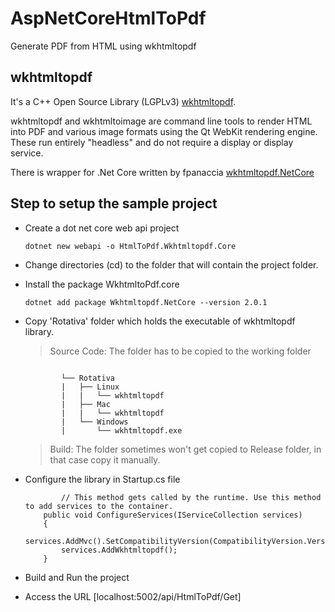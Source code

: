 # AspNetCoreHtmlToPdf

Generate PDF from HTML using wkhtmltopdf 

## wkhtmltopdf

It's a C++ Open Source Library (LGPLv3) [wkhtmltopdf](https://github.com/wkhtmltopdf/wkhtmltopdf). 

wkhtmltopdf and wkhtmltoimage are command line tools to render HTML into PDF and various image formats using the Qt WebKit rendering engine. These run entirely "headless" and do not require a display or display service.

There is wrapper for .Net Core written by fpanaccia [wkhtmltopdf.NetCore](https://github.com/fpanaccia/Wkhtmltopdf.NetCore)

## Step to setup the sample project

* Create a dot net core web api project 

	`dotnet new webapi -o HtmlToPdf.Wkhtmltopdf.Core`
	
* Change directories (cd) to the folder that will contain the project folder.

* Install the package WkhtmltoPdf.core

	`dotnet add package Wkhtmltopdf.NetCore --version 2.0.1`
	
* Copy 'Rotativa' folder which holds the executable of wkhtmltopdf library. 

	> Source Code: The folder has to be copied to the working folder 
	
	```
	
		    └── Rotativa
		    |   ├── Linux
		    |   |   └── wkhtmltopdf
		    |   ├── Mac
		    |   |   └── wkhtmltopdf
		    |   └── Windows
		    |       └── wkhtmltopdf.exe
	
	```
	
	> Build: The folder sometimes won't get copied to Release folder, in that case copy it manually. 
	
* Configure the library in Startup.cs file

	```
	        // This method gets called by the runtime. Use this method to add services to the container.
        public void ConfigureServices(IServiceCollection services)
        {
            services.AddMvc().SetCompatibilityVersion(CompatibilityVersion.Version_2_1);
            services.AddWkhtmltopdf();
        }
	```

* Build and Run the project 

* Access the URL [localhost:5002/api/HtmlToPdf/Get]